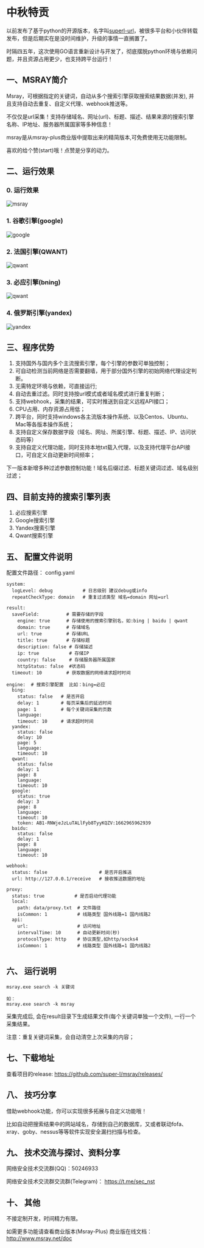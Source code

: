 # 中秋特贡


以前发布了基于python的开源版本，名字叫[superl-url](https://github.com/super-l/superl-url)，被很多平台和小伙伴转载发布，但是后期实在是没时间维护，升级的事情一直搁置了。 

时隔四五年，这次使用GO语言重新设计与开发了，彻底摆脱python环境与依赖问题，并且资源占用更少，也支持跨平台运行！



## 一、MSRAY简介

Msray，可根据指定的关键词，自动从多个搜索引擎获取搜索结果数据(并发), 并且支持自动去重复、自定义代理、webhook推送等。

不仅仅是url采集！支持存储域名、网址(url)、标题、描述、结果来源的搜索引擎名称、IP地址、服务器所属国家等多种信息！

msray是从msray-plus商业版中提取出来的精简版本,可免费使用无功能限制。

喜欢的给个赞(start)哦！点赞是分享的动力。



## 二、运行效果

### 0. 运行效果

![msray](resource/msray.png)


### 1. 谷歌引擎(google)

![google](resource/google.png)


### 2. 法国引擎(QWANT)
![qwant](resource/qwant.png)


### 3. 必应引擎(bning)
![qwant](resource/bing.png)


### 4. 俄罗斯引擎(yandex)
![yandex](resource/yandex.png)



## 三、程序优势

1. 支持国外与国内多个主流搜索引擎，每个引擎的参数可单独控制；
2. 可自动检测当前网络是否需要翻墙，用于部分国外引擎的初始网络代理设定判断。
3. 无需特定环境与依赖，可直接运行;
4. 自动去重过滤。同时支持按url模式或者域名模式进行重复判断；
6. 支持webhook，采集的结果，可实时推送到自定义远程API接口；
7. CPU占用、内存资源占用低；
8. 跨平台，同时支持windows各主流版本操作系统、以及Centos、Ubuntu、Mac等各版本操作系统；
9. 支持自定义保存数据字段（域名、网址、所属引擎、标题、描述、IP、访问状态码等）
10. 支持自定义代理功能，同时支持本地txt载入代理，以及支持代理平台API接口，可自定义自动更新时间频率；

下一版本新增多种过滤参数控制功能！域名后缀过滤、标题关键词过滤、域名级别过滤；


## 四、目前支持的搜索引擎列表

1. 必应搜索引擎
2. Google搜索引擎
3. Yandex搜索引擎
4. Qwant搜索引擎




## 五、 配置文件说明

配置文件路径： config.yaml

```
system:
  logLevel: debug           # 日志级别 建议debug或info
  repeatCheckType: domain   # 重复过滤类型 域名=domain 网址=url

result:
  saveField:          # 需要存储的字段
    engine: true	  # 存储使用的搜索引擎别名，如:bing | baidu | qwant
    domain: true	  # 存储域名
    url: true		  # 存储URL
    title: true		  # 存储标题
    description: false # 存储描述
    ip: true		   # 存储IP	
    country: false	   # 存储服务器所属国家
    httpStatus: false  #状态码
  timeout: 10         # 获取数据的网络请求超时时间

engine:	 # 搜索引擎配置  比如：bing=必应
  bing:	 
    status: false	# 是否开启
    delay: 1		# 每页采集后的延迟时间
    page: 1			# 每个关键词采集的页数
    language:
    timeout: 10		# 请求超时时间
  yandex:
    status: false
    delay: 10
    page: 5
    language:
    timeout: 10
  qwant:
    status: false
    delay: 1
    page: 8
    language:
    timeout: 10
  google:
    status: true
    delay: 3
    page: 8
    language:
    timeout: 10
    token: AB1-RNWjeJzLuTALlFyb8TyyKQZV:1662965962939
  baidu:
    status: false
    delay: 1
    page: 8
    language:
    timeout: 10

webhook:
  status: false                   # 是否开启推送
  url: http://127.0.0.1/receive   # 接收推送数据的地址

proxy:
  status: true           # 是否启动代理功能
  local:
    path: data/proxy.txt  # 文件路径
    isCommon: 1           # 线路类型 国外线路=1 国内线路2
  api:
    url:                  # 访问地址
    intervalTime: 10      # 自动更新时间(秒)
    protocolType: http    # 协议类型,如http/socks4
    isCommon: 1           # 线路类型 国外线路=1 国内线路2


```


## 六、 运行说明

```
msray.exe search -k 关键词

如：
msray.exe search -k msray
```

采集完成后, 会在result目录下生成结果文件(每个关键词单独一个文件), 一行一个采集结果。

注意：重复关键词采集，会自动清空上次采集的内容；




## 七、下载地址


查看项目的release: https://github.com/super-l/msray/releases/




## 八、 技巧分享

借助webhook功能，你可以实现很多拓展与自定义功能哦！

比如自动把搜索结果中的网站域名，存储到自己的数据库，又或者联动fofa、xray、goby、nessus等等软件实现安全漏扫扫描与检查。




## 九、 技术交流与探讨、资料分享


网络安全技术交流群(QQ)：50246933

网络安全技术交流群交流群(Telegram)： https://t.me/sec_nst




## 十、 其他

不接定制开发，时间精力有限。

如需更多功能请查看商业版本(Msray-Plus) 商业版在线文档：http://www.msray.net/doc




